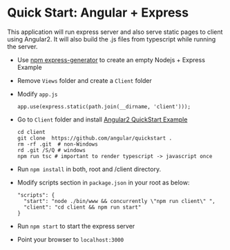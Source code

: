 # Quick Start: Angular + Express

This application will run express server and also serve static pages to client using Angular2. It will also build the .js files from typescript while running the server.

- Use [npm express-generator](https://www.npmjs.com/package/express-generator) to create an empty Nodejs + Express Example
- Remove `Views` folder and create a `Client` folder
- Modify `app.js`

  ```
  app.use(express.static(path.join(__dirname, 'client')));
  ```

- Go to `Client` folder and install [Angular2 QuickStart Example](https://github.com/angular/quickstart)

  ```
  cd client
  git clone  https://github.com/angular/quickstart .
  rm -rf .git  # non-Windows
  rd .git /S/Q # windows
  npm run tsc # important to render typescript -> javascript once
  ```

- Run `npm install` in both, root and /client directory.
- Modify scripts section in `package.json` in your root as below:

  ```
  "scripts": {
    "start": "node ./bin/www && concurrently \"npm run client\" ",
    "client": "cd client && npm run start"
  }
  ```

- Run `npm start` to start the express server
- Point your browser to `localhost:3000`
